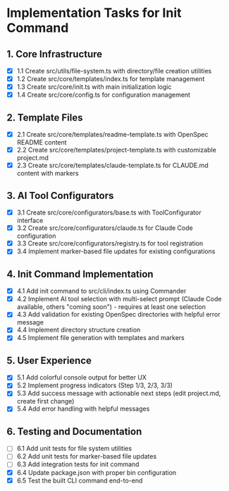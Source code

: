 # Implementation Tasks for Init Command

## 1. Core Infrastructure
- [x] 1.1 Create src/utils/file-system.ts with directory/file creation utilities
- [x] 1.2 Create src/core/templates/index.ts for template management
- [x] 1.3 Create src/core/init.ts with main initialization logic
- [x] 1.4 Create src/core/config.ts for configuration management

## 2. Template Files
- [x] 2.1 Create src/core/templates/readme-template.ts with OpenSpec README content
- [x] 2.2 Create src/core/templates/project-template.ts with customizable project.md
- [x] 2.3 Create src/core/templates/claude-template.ts for CLAUDE.md content with markers

## 3. AI Tool Configurators
- [x] 3.1 Create src/core/configurators/base.ts with ToolConfigurator interface
- [x] 3.2 Create src/core/configurators/claude.ts for Claude Code configuration
- [x] 3.3 Create src/core/configurators/registry.ts for tool registration
- [x] 3.4 Implement marker-based file updates for existing configurations

## 4. Init Command Implementation
- [x] 4.1 Add init command to src/cli/index.ts using Commander
- [x] 4.2 Implement AI tool selection with multi-select prompt (Claude Code available, others "coming soon") - requires at least one selection
- [x] 4.3 Add validation for existing OpenSpec directories with helpful error message
- [x] 4.4 Implement directory structure creation
- [x] 4.5 Implement file generation with templates and markers

## 5. User Experience
- [x] 5.1 Add colorful console output for better UX
- [x] 5.2 Implement progress indicators (Step 1/3, 2/3, 3/3)
- [x] 5.3 Add success message with actionable next steps (edit project.md, create first change)
- [x] 5.4 Add error handling with helpful messages

## 6. Testing and Documentation
- [ ] 6.1 Add unit tests for file system utilities
- [ ] 6.2 Add unit tests for marker-based file updates
- [ ] 6.3 Add integration tests for init command
- [x] 6.4 Update package.json with proper bin configuration
- [x] 6.5 Test the built CLI command end-to-end